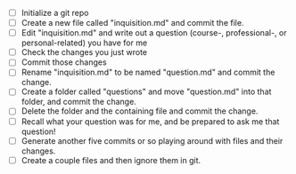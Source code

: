 - [ ] Initialize a git repo
- [ ] Create a new file called "inquisition.md" and commit the file.
- [ ] Edit "inquisition.md" and write out a question (course-, professional-, or personal-related) you have for me
- [ ] Check the changes you just wrote
- [ ] Commit those changes
- [ ] Rename "inquisition.md" to be named "question.md" and commit the change.
- [ ] Create a folder called "questions" and move "question.md" into that folder, and commit the change.
- [ ] Delete the folder and the containing file and commit the change.
- [ ] Recall what your question was for me, and be prepared to ask me that question!
- [ ] Generate another five commits or so playing around with files and their changes.
- [ ] Create a couple files and then ignore them in git.